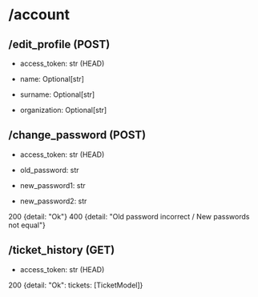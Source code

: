 # /account

## /edit_profile (POST)
* access_token: str (HEAD)


* name: Optional[str]
* surname: Optional[str]
* organization: Optional[str]

## /change_password (POST)
* access_token: str (HEAD)


* old_password: str
* new_password1: str
* new_password2: str

200 {detail: "Ok"}
400 {detail: "Old password incorrect / New passwords not equal"}

## /ticket_history (GET)
* access_token: str (HEAD)

200 {detail: "Ok": tickets: [TicketModel]}
